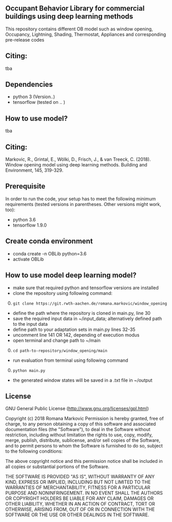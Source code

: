 ## Occupant Behavior Library for commercial buildings using deep learning methods

This repository contains different OB model such as window opening, Occupancy, Lightning, Shading, Thermostat, Appliances and corresponding pre-release codes 

## Citing:
tba

## Dependencies

* python 3 (Version..)
* tensorflow (tested on .. )



## How to use model?

tba

## Citing:
Markovic, R., Grintal, E., Wölki, D., Frisch, J., & van Treeck, C. (2018). Window opening model using deep learning methods. Building and Environment, 145, 319-329.

## Prerequisite

In order to run the code, your setup has to meet the following minimum requirements (tested versions in parentheses. Other versions might work, too):

* python 3.6
* tensorflow 1.9.0

## Create conda environment

* conda create -n OBLib python=3.6
* activate OBLib

## How to use model deep learning model?

* make sure that required python and tensorflow versions are installed
* clone the repository using following command:
0. `git clone https://git.rwth-aachen.de/romana.markovic/window_opening`
* define the path where the repository is cloned in main.py, line 30
* save the required input data in ~/input_data; alternatively defined path to the input data
* define path to your adaptation sets in main.py lines 32-35
* uncomment line 141 OR 142, depending of execution modus
* open terminal and change path to ~/main
0. `cd path-to-repository/window_opening/main`
* run evaluation from terminal using following command
0. `python main.py`
* the generated window states will be saved in a .txt file in ~/output


## License

GNU General Public License (http://www.gnu.org/licenses/gpl.html)

Copyright (c) 2018 Romana Markovic
Permission is hereby granted, free of charge, to any person obtaining a copy of this software and associated documentation files (the "Software"), to deal in the Software without restriction, including without limitation the rights to use, copy, modify, merge, publish, distribute, sublicense, and/or sell copies of the Software, and to permit persons to whom the Software is furnished to do so, subject to the following conditions:

The above copyright notice and this permission notice shall be included in all copies or substantial portions of the Software.

THE SOFTWARE IS PROVIDED "AS IS", WITHOUT WARRANTY OF ANY KIND, EXPRESS OR IMPLIED, INCLUDING BUT NOT LIMITED TO THE WARRANTIES OF MERCHANTABILITY, FITNESS FOR A PARTICULAR PURPOSE AND NONINFRINGEMENT. IN NO EVENT SHALL THE AUTHORS OR COPYRIGHT HOLDERS BE LIABLE FOR ANY CLAIM, DAMAGES OR OTHER LIABILITY, WHETHER IN AN ACTION OF CONTRACT, TORT OR OTHERWISE, ARISING FROM, OUT OF OR IN CONNECTION WITH THE SOFTWARE OR THE USE OR OTHER DEALINGS IN THE SOFTWARE.



